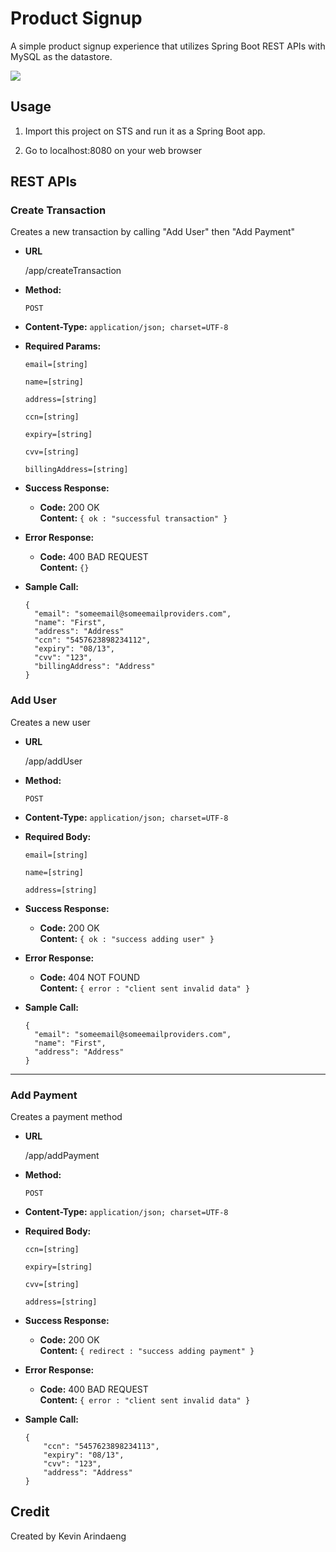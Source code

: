 # Product Signup

A simple product signup experience that utilizes Spring Boot REST APIs with MySQL as the datastore.

<img src="https://i.imgur.com/islIUGH.jpg">

## Usage

1. Import this project on STS and run it as a Spring Boot app.

2. Go to localhost:8080 on your web browser

## REST APIs

### Create Transaction
Creates a new transaction by calling "Add User" then "Add Payment"

* **URL**

  /app/createTransaction

* **Method:**

  `POST`
  
* **Content-Type:**
  `application/json; charset=UTF-8`
  
* **Required Params:**

   `email=[string]`
   
   `name=[string]`
   
   `address=[string]`

   `ccn=[string]`
   
   `expiry=[string]`
   
   `cvv=[string]`
   
   `billingAddress=[string]`

* **Success Response:**

  * **Code:** 200 OK <br />
    **Content:** `{ ok : "successful transaction" }`
 
* **Error Response:**

  * **Code:** 400 BAD REQUEST <br />
    **Content:** `{}`

* **Sample Call:**

  ```
  {
    "email": "someemail@someemailproviders.com",
    "name": "First",
    "address": "Address"
    "ccn": "5457623898234112",
	"expiry": "08/13",
	"cvv": "123",
	"billingAddress": "Address"
  }
  ```

### Add User
Creates a new user

* **URL**

  /app/addUser

* **Method:**

  `POST`
  
* **Content-Type:**
  `application/json; charset=UTF-8`
  
* **Required Body:**

   `email=[string]`
   
   `name=[string]`
   
   `address=[string]`

* **Success Response:**

  * **Code:** 200 OK <br />
    **Content:** `{ ok : "success adding user" }`
 
* **Error Response:**

  * **Code:** 404 NOT FOUND <br />
    **Content:** `{ error : "client sent invalid data" }`

* **Sample Call:**

  ```
  {
    "email": "someemail@someemailproviders.com",
    "name": "First",
    "address": "Address"
  }
  ```
----

### Add Payment
Creates a payment method

* **URL**

  /app/addPayment

* **Method:**

  `POST`
  
* **Content-Type:**
  `application/json; charset=UTF-8`
  
* **Required Body:**

   `ccn=[string]`
   
   `expiry=[string]`
   
   `cvv=[string]`
   
   `address=[string]`

* **Success Response:**

  * **Code:** 200 OK <br />
    **Content:** `{ redirect : "success adding payment" }`
 
* **Error Response:**

  * **Code:** 400 BAD REQUEST <br />
    **Content:** `{ error : "client sent invalid data" }`

* **Sample Call:**

  ```
  {
      "ccn": "5457623898234113",
      "expiry": "08/13",
      "cvv": "123",
      "address": "Address"
  }
  ```

## Credit

Created by Kevin Arindaeng